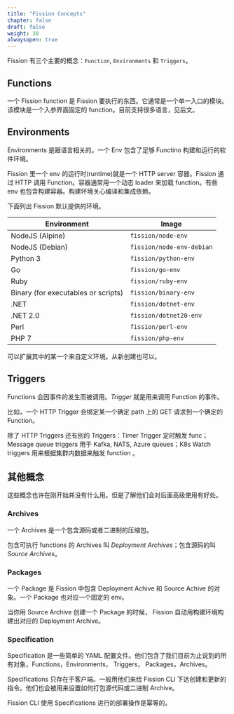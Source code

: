```yaml
---
title: "Fission Concepts"
chapter: false
draft: false
weight: 30
alwaysopen: true
---
```


Fission 有三个主要的概念：`Function`, `Environments` 和 `Triggers`。

## Functions

一个 Fission function 是 Fission 要执行的东西。它通常是一个单一入口的模块。该模块是一个入参界面固定的 function。目前支持很多语言，见后文。

## Environments

Environments 是跟语言相关的。一个 Env 包含了足够 Functino 构建和运行的软件环境。

Fission 里一个 env 的运行时(runtime)就是一个 HTTP server 容器。Fission 通过 HTTP 调用 Function。容器通常用一个动态 loader 来加载 function。有些 env 也包含构建容器。构建环境关心编译和集成依赖。

下面列出 Fission 默认提供的环境。

| Environment                          | Image                     |
| ------------------------------------ | ------------------------- |
| NodeJS (Alpine)                      | `fission/node-env`        |
| NodeJS (Debian)                      | `fission/node-env-debian` |
| Python 3                             | `fission/python-env`      |
| Go                                   | `fission/go-env`          |
| Ruby                                 | `fission/ruby-env`        |
| Binary (for executables or scripts)  | `fission/binary-env`      |
| .NET                                 | `fission/dotnet-env`      |
| .NET 2.0                             | `fission/dotnet20-env`    |
| Perl                                 | `fission/perl-env`        |
| PHP 7                                | `fission/php-env`         |

可以扩展其中的某一个来自定义环境。从新创建也可以。

## Triggers

Functions 会因事件的发生而被调用。_Trigger_ 就是用来调用 Function 的事件。

比如，一个 HTTP Trigger 会绑定某一个确定 path 上的 GET 请求到一个确定的 Function。

除了 HTTP Triggers 还有别的 Triggers：Timer Trigger 定时触发 func；Message queue triggers 用于 Kafka, NATS, Azure queues；K8s Watch triggers 用来根据集群内数据来触发 function 。

## 其他概念

这些概念也许在刚开始并没有什么用。但是了解他们会对后面高级使用有好处。

### Archives

一个 Archives 是一个包含源码或者二进制的压缩包。

包含可执行 functions 的 Archives 叫 _Deployment Archives_；包含源码的叫 _Source Archives_。

### Packages

一个 Package 是 Fission 中包含 Deployment Achive 和 Source Achive 的对象。一个 Package 也对应一个固定的 env。

当你用 Source Archive 创建一个 Package 的时候， Fission 自动用构建环境构建出对应的 Deployment Archive。

### Specification

Specification 是一些简单的 YAML 配置文件。他们包含了我们目前为止说到的所有对象，Functions，Environments， Triggers， Packages，Archives。

Specifications 只存在于客户端。一般用他们来给 Fission CLI 下达创建和更新的指令。他们也会被用来设置如何打包源代码或二进制  Archive。

Fission CLI 使用 Specifications 进行的部署操作是幂等的。